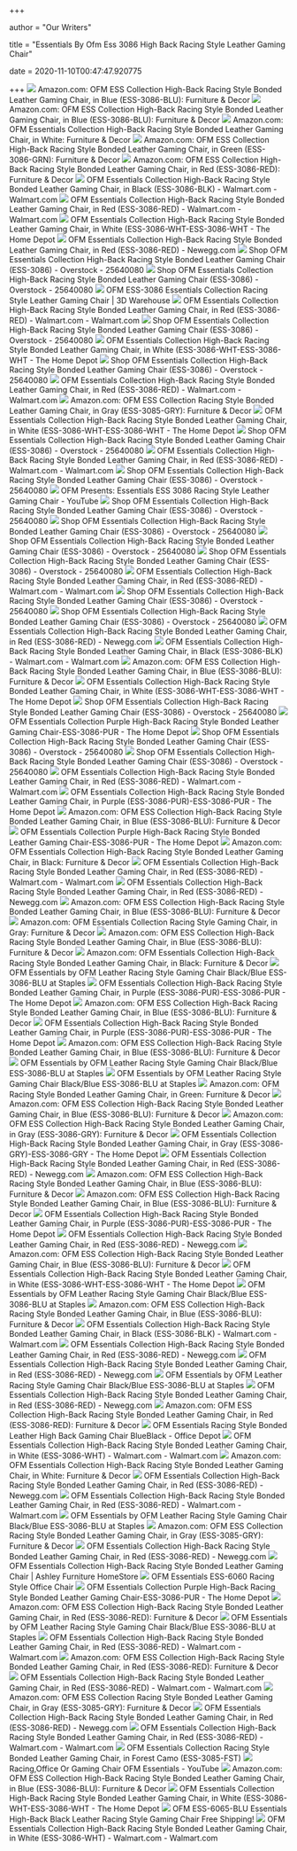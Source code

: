 +++
        
author = "Our Writers"
        
title = "Essentials By Ofm Ess 3086 High Back Racing Style Leather Gaming Chair"
        
date = 2020-11-10T00:47:47.920775
        
+++
[ ![](https://images-na.ssl-images-amazon.com/images/I/71Z%2BqLW-1DL._AC_SL1500_.jpg)](https://images-na.ssl-images-amazon.com/images/I/71Z%2BqLW-1DL._AC_SL1500_.jpg) Amazon.com: OFM ESS Collection High-Back Racing Style Bonded Leather Gaming  Chair, in Blue (ESS-3086-BLU): Furniture & Decor
[ ![](https://m.media-amazon.com/images/I/71Z+qLW-1DL._AC_SS350_.jpg)](https://m.media-amazon.com/images/I/71Z+qLW-1DL._AC_SS350_.jpg) Amazon.com: OFM ESS Collection High-Back Racing Style Bonded Leather Gaming  Chair, in Blue (ESS-3086-BLU): Furniture & Decor
[ ![](https://images-na.ssl-images-amazon.com/images/I/71Qo%2B25vTuL._AC_SL1500_.jpg)](https://images-na.ssl-images-amazon.com/images/I/71Qo%2B25vTuL._AC_SL1500_.jpg) Amazon.com: OFM Essentials Collection High-Back Racing Style Bonded Leather  Gaming Chair, in White: Furniture & Decor
[ ![](https://images-na.ssl-images-amazon.com/images/I/81nUl6KoegL._AC_SX466_.jpg)](https://images-na.ssl-images-amazon.com/images/I/81nUl6KoegL._AC_SX466_.jpg) Amazon.com: OFM ESS Collection High-Back Racing Style Bonded Leather Gaming  Chair, in Green (ESS-3086-GRN): Furniture & Decor
[ ![](https://m.media-amazon.com/images/S/aplus-media/vc/9b497d3a-1b6e-4e5f-8d2d-ff2c6df37d1c.__CR0,0,800,600_PT0_SX800_V1___.jpg)](https://m.media-amazon.com/images/S/aplus-media/vc/9b497d3a-1b6e-4e5f-8d2d-ff2c6df37d1c.__CR0,0,800,600_PT0_SX800_V1___.jpg) Amazon.com: OFM ESS Collection High-Back Racing Style Bonded Leather Gaming  Chair, in Red (ESS-3086-RED): Furniture & Decor
[ ![](https://i5.walmartimages.com/asr/bf676ee4-c644-4cd3-8306-ca2496482353_1.881b67c24616ed1203e23c3779d0e0eb.jpeg)](https://i5.walmartimages.com/asr/bf676ee4-c644-4cd3-8306-ca2496482353_1.881b67c24616ed1203e23c3779d0e0eb.jpeg) OFM Essentials Collection High-Back Racing Style Bonded Leather Gaming Chair,  in Black (ESS-3086-BLK) - Walmart.com - Walmart.com
[ ![](https://i5.walmartimages.com/asr/3e2b5dff-afc4-4085-a2d5-6f3aa658e490_1.11ab96630285b84d37758ed8af0569bd.jpeg)](https://i5.walmartimages.com/asr/3e2b5dff-afc4-4085-a2d5-6f3aa658e490_1.11ab96630285b84d37758ed8af0569bd.jpeg) OFM Essentials Collection High-Back Racing Style Bonded Leather Gaming Chair,  in Red (ESS-3086-RED) - Walmart.com - Walmart.com
[ ![](https://images.homedepot-static.com/productImages/9fc6b078-4560-45fe-9e08-92fd78d78e01/svn/white-ofm-gaming-chairs-ess-3086-wht-64_1000.jpg)](https://images.homedepot-static.com/productImages/9fc6b078-4560-45fe-9e08-92fd78d78e01/svn/white-ofm-gaming-chairs-ess-3086-wht-64_1000.jpg) OFM Essentials Collection High-Back Racing Style Bonded Leather Gaming Chair,  in White (ESS-3086-WHT-ESS-3086-WHT - The Home Depot
[ ![](https://smedia.webcollage.net/rwvfp/wc/cp/1550258495824_80f1b083-f271-4043-b151-ffe1592997f1/module/ofm/_cp/products/1519160637035/tab-eeed2096-5cee-4005-8d8d-58689feb2081/6cf756ba-2a95-4ff0-b84d-d9f56845fcab.jpg.w1920.jpg)](https://smedia.webcollage.net/rwvfp/wc/cp/1550258495824_80f1b083-f271-4043-b151-ffe1592997f1/module/ofm/_cp/products/1519160637035/tab-eeed2096-5cee-4005-8d8d-58689feb2081/6cf756ba-2a95-4ff0-b84d-d9f56845fcab.jpg.w1920.jpg) OFM Essentials Collection High-Back Racing Style Bonded Leather Gaming Chair,  in Red (ESS-3086-RED) - Newegg.com
[ ![](https://ak1.ostkcdn.com/images/products/25640080/OFM-Essentials-Collection-High-Back-Racing-Style-Bonded-Leather-Gaming-Chair-ESS-3086-dd9e6920-3006-4550-8640-f21b05e99709_600.jpg?impolicy=medium)](https://ak1.ostkcdn.com/images/products/25640080/OFM-Essentials-Collection-High-Back-Racing-Style-Bonded-Leather-Gaming-Chair-ESS-3086-dd9e6920-3006-4550-8640-f21b05e99709_600.jpg?impolicy=medium) Shop OFM Essentials Collection High-Back Racing Style Bonded Leather Gaming  Chair (ESS-3086) - Overstock - 25640080
[ ![](https://ak1.ostkcdn.com/images/products/25640080/OFM-Essentials-Collection-High-Back-Racing-Style-Bonded-Leather-Gaming-Chair-ESS-3086-25a512d6-858a-4456-b078-53687110f477_600.jpg?impolicy=medium)](https://ak1.ostkcdn.com/images/products/25640080/OFM-Essentials-Collection-High-Back-Racing-Style-Bonded-Leather-Gaming-Chair-ESS-3086-25a512d6-858a-4456-b078-53687110f477_600.jpg?impolicy=medium) Shop OFM Essentials Collection High-Back Racing Style Bonded Leather Gaming  Chair (ESS-3086) - Overstock - 25640080
[ ![](https://3dwarehouse.sketchup.com/warehouse/v1.0/publiccontent/f2ca76b3-c4ae-4d11-9e81-2aa471730d1f)](https://3dwarehouse.sketchup.com/warehouse/v1.0/publiccontent/f2ca76b3-c4ae-4d11-9e81-2aa471730d1f) OFM ESS-3086 Essentials Collection Racing Style Leather Gaming Chair | 3D  Warehouse
[ ![](https://i5.walmartimages.com/asr/66688721-84a4-4ab4-b188-ecc3926e144b_2.b12d6a2fda5c4614ed92618ad3fe953b.jpeg)](https://i5.walmartimages.com/asr/66688721-84a4-4ab4-b188-ecc3926e144b_2.b12d6a2fda5c4614ed92618ad3fe953b.jpeg) OFM Essentials Collection High-Back Racing Style Bonded Leather Gaming Chair,  in Red (ESS-3086-RED) - Walmart.com - Walmart.com
[ ![](https://ak1.ostkcdn.com/images/products/25640080/OFM-Essentials-Collection-High-Back-Racing-Style-Bonded-Leather-Gaming-Chair-ESS-3086-912a8120-0356-4b48-91e6-f8bac7abcdd6.jpg)](https://ak1.ostkcdn.com/images/products/25640080/OFM-Essentials-Collection-High-Back-Racing-Style-Bonded-Leather-Gaming-Chair-ESS-3086-912a8120-0356-4b48-91e6-f8bac7abcdd6.jpg) Shop OFM Essentials Collection High-Back Racing Style Bonded Leather Gaming  Chair (ESS-3086) - Overstock - 25640080
[ ![](https://images.homedepot-static.com/productImages/ac558d99-d929-4fe7-a89c-9f4ad352e55f/svn/white-ofm-gaming-chairs-ess-3086-wht-e1_600.jpg)](https://images.homedepot-static.com/productImages/ac558d99-d929-4fe7-a89c-9f4ad352e55f/svn/white-ofm-gaming-chairs-ess-3086-wht-e1_600.jpg) OFM Essentials Collection High-Back Racing Style Bonded Leather Gaming Chair,  in White (ESS-3086-WHT-ESS-3086-WHT - The Home Depot
[ ![](https://ak1.ostkcdn.com/images/products/25640080/OFM-Essentials-Collection-High-Back-Racing-Style-Bonded-Leather-Gaming-Chair-ESS-3086-7fa112c2-6d9b-45c8-b222-bd8995695a2f_600.jpg?impolicy=medium)](https://ak1.ostkcdn.com/images/products/25640080/OFM-Essentials-Collection-High-Back-Racing-Style-Bonded-Leather-Gaming-Chair-ESS-3086-7fa112c2-6d9b-45c8-b222-bd8995695a2f_600.jpg?impolicy=medium) Shop OFM Essentials Collection High-Back Racing Style Bonded Leather Gaming  Chair (ESS-3086) - Overstock - 25640080
[ ![](https://i5.walmartimages.com/asr/7aee55b6-f1ca-4c72-a07f-40ced57b7a3c_1.471a70b0cfc7ca3aeee0c63222fb12cd.jpeg)](https://i5.walmartimages.com/asr/7aee55b6-f1ca-4c72-a07f-40ced57b7a3c_1.471a70b0cfc7ca3aeee0c63222fb12cd.jpeg) OFM Essentials Collection High-Back Racing Style Bonded Leather Gaming Chair,  in Red (ESS-3086-RED) - Walmart.com - Walmart.com
[ ![](https://m.media-amazon.com/images/S/aplus-media/vc/5b0ef41b-e122-41bb-b8b8-b8fadb0e7667.__CR0,0,800,600_PT0_SX800_V1___.jpg)](https://m.media-amazon.com/images/S/aplus-media/vc/5b0ef41b-e122-41bb-b8b8-b8fadb0e7667.__CR0,0,800,600_PT0_SX800_V1___.jpg) Amazon.com: OFM ESS Collection Racing Style Bonded Leather Gaming Chair, in  Gray (ESS-3085-GRY): Furniture & Decor
[ ![](https://images.homedepot-static.com/productImages/1a177817-5eff-4759-8f13-2b705d03bc84/svn/white-ofm-gaming-chairs-ess-3086-wht-40_600.jpg)](https://images.homedepot-static.com/productImages/1a177817-5eff-4759-8f13-2b705d03bc84/svn/white-ofm-gaming-chairs-ess-3086-wht-40_600.jpg) OFM Essentials Collection High-Back Racing Style Bonded Leather Gaming Chair,  in White (ESS-3086-WHT-ESS-3086-WHT - The Home Depot
[ ![](https://ak1.ostkcdn.com/images/products/25640080/OFM-Essentials-Collection-High-Back-Racing-Style-Bonded-Leather-Gaming-Chair-ESS-3086-a340258e-0f3a-47f9-9b8f-52a31f400f38_600.jpg?impolicy=medium)](https://ak1.ostkcdn.com/images/products/25640080/OFM-Essentials-Collection-High-Back-Racing-Style-Bonded-Leather-Gaming-Chair-ESS-3086-a340258e-0f3a-47f9-9b8f-52a31f400f38_600.jpg?impolicy=medium) Shop OFM Essentials Collection High-Back Racing Style Bonded Leather Gaming  Chair (ESS-3086) - Overstock - 25640080
[ ![](https://i5.walmartimages.com/asr/04db073d-2116-4401-a0c6-6555ad9ecb4a_1.7c4b5d66f4b31ad9618bc49b30eea766.jpeg)](https://i5.walmartimages.com/asr/04db073d-2116-4401-a0c6-6555ad9ecb4a_1.7c4b5d66f4b31ad9618bc49b30eea766.jpeg) OFM Essentials Collection High-Back Racing Style Bonded Leather Gaming Chair,  in Red (ESS-3086-RED) - Walmart.com - Walmart.com
[ ![](https://ak1.ostkcdn.com/images/products/25640080/OFM-Essentials-Collection-High-Back-Racing-Style-Bonded-Leather-Gaming-Chair-ESS-3086-a36a0d16-036f-49b7-9a63-708a0b951903.jpg)](https://ak1.ostkcdn.com/images/products/25640080/OFM-Essentials-Collection-High-Back-Racing-Style-Bonded-Leather-Gaming-Chair-ESS-3086-a36a0d16-036f-49b7-9a63-708a0b951903.jpg) Shop OFM Essentials Collection High-Back Racing Style Bonded Leather Gaming  Chair (ESS-3086) - Overstock - 25640080
[ ![](https://i.ytimg.com/vi/xLnUEDGQZck/maxresdefault.jpg)](https://i.ytimg.com/vi/xLnUEDGQZck/maxresdefault.jpg) OFM Presents: Essentials ESS 3086 Racing Style Leather Gaming Chair -  YouTube
[ ![](https://ak1.ostkcdn.com/images/products/25640080/OFM-Essentials-Collection-High-Back-Racing-Style-Bonded-Leather-Gaming-Chair-ESS-3086-8e4cf026-ba82-4f1d-a60e-939e83816701_600.jpg?impolicy=medium)](https://ak1.ostkcdn.com/images/products/25640080/OFM-Essentials-Collection-High-Back-Racing-Style-Bonded-Leather-Gaming-Chair-ESS-3086-8e4cf026-ba82-4f1d-a60e-939e83816701_600.jpg?impolicy=medium) Shop OFM Essentials Collection High-Back Racing Style Bonded Leather Gaming  Chair (ESS-3086) - Overstock - 25640080
[ ![](https://ak1.ostkcdn.com/images/products/25640080/OFM-Essentials-Collection-High-Back-Racing-Style-Bonded-Leather-Gaming-Chair-ESS-3086-dcd6664d-bed3-4cdc-b3ed-1a9826e5fa6f_600.jpg?impolicy=medium)](https://ak1.ostkcdn.com/images/products/25640080/OFM-Essentials-Collection-High-Back-Racing-Style-Bonded-Leather-Gaming-Chair-ESS-3086-dcd6664d-bed3-4cdc-b3ed-1a9826e5fa6f_600.jpg?impolicy=medium) Shop OFM Essentials Collection High-Back Racing Style Bonded Leather Gaming  Chair (ESS-3086) - Overstock - 25640080
[ ![](https://ak1.ostkcdn.com/images/products/25640080/OFM-Essentials-Collection-High-Back-Racing-Style-Bonded-Leather-Gaming-Chair-ESS-3086-a2d43aad-2674-4013-9156-483afb8b0d22_600.jpg?impolicy=medium)](https://ak1.ostkcdn.com/images/products/25640080/OFM-Essentials-Collection-High-Back-Racing-Style-Bonded-Leather-Gaming-Chair-ESS-3086-a2d43aad-2674-4013-9156-483afb8b0d22_600.jpg?impolicy=medium) Shop OFM Essentials Collection High-Back Racing Style Bonded Leather Gaming  Chair (ESS-3086) - Overstock - 25640080
[ ![](https://ak1.ostkcdn.com/images/products/25640080/OFM-Essentials-Collection-High-Back-Racing-Style-Bonded-Leather-Gaming-Chair-ESS-3086-89c308e8-4e89-4120-bfd3-d9b39efaa178.jpg)](https://ak1.ostkcdn.com/images/products/25640080/OFM-Essentials-Collection-High-Back-Racing-Style-Bonded-Leather-Gaming-Chair-ESS-3086-89c308e8-4e89-4120-bfd3-d9b39efaa178.jpg) Shop OFM Essentials Collection High-Back Racing Style Bonded Leather Gaming  Chair (ESS-3086) - Overstock - 25640080
[ ![](https://i5.walmartimages.com/asr/7cb47f97-85bb-4d66-afd4-a0d0fa0d2486_1.6ebc5bb387ef53078e6348dd228d020b.jpeg)](https://i5.walmartimages.com/asr/7cb47f97-85bb-4d66-afd4-a0d0fa0d2486_1.6ebc5bb387ef53078e6348dd228d020b.jpeg) OFM Essentials Collection High-Back Racing Style Bonded Leather Gaming Chair,  in Red (ESS-3086-RED) - Walmart.com - Walmart.com
[ ![](https://ak1.ostkcdn.com/images/products/25640080/OFM-Essentials-Collection-High-Back-Racing-Style-Bonded-Leather-Gaming-Chair-ESS-3086-87ca3b49-4942-49be-ba02-f7b043596241_600.jpg?impolicy=medium)](https://ak1.ostkcdn.com/images/products/25640080/OFM-Essentials-Collection-High-Back-Racing-Style-Bonded-Leather-Gaming-Chair-ESS-3086-87ca3b49-4942-49be-ba02-f7b043596241_600.jpg?impolicy=medium) Shop OFM Essentials Collection High-Back Racing Style Bonded Leather Gaming  Chair (ESS-3086) - Overstock - 25640080
[ ![](https://ak1.ostkcdn.com/images/products/25640080/OFM-Essentials-Collection-High-Back-Racing-Style-Bonded-Leather-Gaming-Chair-ESS-3086-a1d0f7f5-5f30-4750-b95d-e143b831a950.jpg)](https://ak1.ostkcdn.com/images/products/25640080/OFM-Essentials-Collection-High-Back-Racing-Style-Bonded-Leather-Gaming-Chair-ESS-3086-a1d0f7f5-5f30-4750-b95d-e143b831a950.jpg) Shop OFM Essentials Collection High-Back Racing Style Bonded Leather Gaming  Chair (ESS-3086) - Overstock - 25640080
[ ![](https://c1.neweggimages.com/ProductImageCompressAll1280/ABM1_132025944267438533ajkFfs5ErS.jpg)](https://c1.neweggimages.com/ProductImageCompressAll1280/ABM1_132025944267438533ajkFfs5ErS.jpg) OFM Essentials Collection High-Back Racing Style Bonded Leather Gaming Chair,  in Red (ESS-3086-RED) - Newegg.com
[ ![](https://i5.walmartimages.com/asr/8c8e6fa2-efcf-42b4-b696-64ae419b7d1a_3.98e7012a5f38be01f0b328d432e5cb62.jpeg)](https://i5.walmartimages.com/asr/8c8e6fa2-efcf-42b4-b696-64ae419b7d1a_3.98e7012a5f38be01f0b328d432e5cb62.jpeg) OFM Essentials Collection High-Back Racing Style Bonded Leather Gaming Chair,  in Black (ESS-3086-BLK) - Walmart.com - Walmart.com
[ ![](https://m.media-amazon.com/images/I/61HEqHMkRhL._AC_SS350_.jpg)](https://m.media-amazon.com/images/I/61HEqHMkRhL._AC_SS350_.jpg) Amazon.com: OFM ESS Collection High-Back Racing Style Bonded Leather Gaming  Chair, in Blue (ESS-3086-BLU): Furniture & Decor
[ ![](https://images.homedepot-static.com/productImages/0f1d8a21-247d-451b-a7d5-65a21909ba4e/svn/white-ofm-gaming-chairs-ess-6075-wht-64_600.jpg)](https://images.homedepot-static.com/productImages/0f1d8a21-247d-451b-a7d5-65a21909ba4e/svn/white-ofm-gaming-chairs-ess-6075-wht-64_600.jpg) OFM Essentials Collection High-Back Racing Style Bonded Leather Gaming Chair,  in White (ESS-3086-WHT-ESS-3086-WHT - The Home Depot
[ ![](https://ak1.ostkcdn.com/images/products/25640080/OFM-Essentials-Collection-High-Back-Racing-Style-Bonded-Leather-Gaming-Chair-ESS-3086-66bc3964-26ee-4fe3-9f3c-6034a6b4e443.jpg)](https://ak1.ostkcdn.com/images/products/25640080/OFM-Essentials-Collection-High-Back-Racing-Style-Bonded-Leather-Gaming-Chair-ESS-3086-66bc3964-26ee-4fe3-9f3c-6034a6b4e443.jpg) Shop OFM Essentials Collection High-Back Racing Style Bonded Leather Gaming  Chair (ESS-3086) - Overstock - 25640080
[ ![](https://images.homedepot-static.com/productImages/91d06903-e9a8-491b-9a28-3b539caf8f3f/svn/gray-ofm-office-chairs-ess-6075fr-gry-64_1000.jpg)](https://images.homedepot-static.com/productImages/91d06903-e9a8-491b-9a28-3b539caf8f3f/svn/gray-ofm-office-chairs-ess-6075fr-gry-64_1000.jpg) OFM Essentials Collection Purple High-Back Racing Style Bonded Leather  Gaming Chair-ESS-3086-PUR - The Home Depot
[ ![](https://ak1.ostkcdn.com/images/products/25640080/OFM-Essentials-Collection-High-Back-Racing-Style-Bonded-Leather-Gaming-Chair-ESS-3086-78aa94f8-f73a-42ec-8752-5514ac714f29_600.jpg?impolicy=medium)](https://ak1.ostkcdn.com/images/products/25640080/OFM-Essentials-Collection-High-Back-Racing-Style-Bonded-Leather-Gaming-Chair-ESS-3086-78aa94f8-f73a-42ec-8752-5514ac714f29_600.jpg?impolicy=medium) Shop OFM Essentials Collection High-Back Racing Style Bonded Leather Gaming  Chair (ESS-3086) - Overstock - 25640080
[ ![](https://ak1.ostkcdn.com/images/products/25640080/OFM-Essentials-Collection-High-Back-Racing-Style-Bonded-Leather-Gaming-Chair-ESS-3086-e41d80e5-46a9-4cb9-a00f-8184bb51c511_600.jpg?impolicy=medium)](https://ak1.ostkcdn.com/images/products/25640080/OFM-Essentials-Collection-High-Back-Racing-Style-Bonded-Leather-Gaming-Chair-ESS-3086-e41d80e5-46a9-4cb9-a00f-8184bb51c511_600.jpg?impolicy=medium) Shop OFM Essentials Collection High-Back Racing Style Bonded Leather Gaming  Chair (ESS-3086) - Overstock - 25640080
[ ![](https://i5.walmartimages.com/asr/ee8426f0-22c0-4827-819d-369660e62dcb_1.8e598cb0f7f1fc090280badd7a8e9d3a.jpeg)](https://i5.walmartimages.com/asr/ee8426f0-22c0-4827-819d-369660e62dcb_1.8e598cb0f7f1fc090280badd7a8e9d3a.jpeg) OFM Essentials Collection High-Back Racing Style Bonded Leather Gaming Chair,  in Red (ESS-3086-RED) - Walmart.com - Walmart.com
[ ![](https://images.homedepot-static.com/productImages/e8a209f6-e76e-42ac-9abb-da97de831701/svn/purple-ofm-gaming-chairs-ess-3086-pur-4f_600.jpg)](https://images.homedepot-static.com/productImages/e8a209f6-e76e-42ac-9abb-da97de831701/svn/purple-ofm-gaming-chairs-ess-3086-pur-4f_600.jpg) OFM Essentials Collection High-Back Racing Style Bonded Leather Gaming Chair,  in Purple (ESS-3086-PUR)-ESS-3086-PUR - The Home Depot
[ ![](https://m.media-amazon.com/images/I/71UBxeAiIVL._AC_SS350_.jpg)](https://m.media-amazon.com/images/I/71UBxeAiIVL._AC_SS350_.jpg) Amazon.com: OFM ESS Collection High-Back Racing Style Bonded Leather Gaming  Chair, in Blue (ESS-3086-BLU): Furniture & Decor
[ ![](https://images.homedepot-static.com/productImages/33927a1c-a60c-4b56-a7fc-bae1a5db4e5a/svn/white-ofm-office-chairs-ess-6065-wht-64_1000.jpg)](https://images.homedepot-static.com/productImages/33927a1c-a60c-4b56-a7fc-bae1a5db4e5a/svn/white-ofm-office-chairs-ess-6065-wht-64_1000.jpg) OFM Essentials Collection Purple High-Back Racing Style Bonded Leather  Gaming Chair-ESS-3086-PUR - The Home Depot
[ ![](https://m.media-amazon.com/images/I/710V-3Gyj7L._AC_SS350_.jpg)](https://m.media-amazon.com/images/I/710V-3Gyj7L._AC_SS350_.jpg) Amazon.com: OFM Essentials Collection High-Back Racing Style Bonded Leather  Gaming Chair, in Black: Furniture & Decor
[ ![](https://i5.walmartimages.com/asr/16a9d035-249b-4faf-8324-12aa08501d21_1.7fb7e30be29b72826a12ace3e1717a62.jpeg)](https://i5.walmartimages.com/asr/16a9d035-249b-4faf-8324-12aa08501d21_1.7fb7e30be29b72826a12ace3e1717a62.jpeg) OFM Essentials Collection High-Back Racing Style Bonded Leather Gaming Chair,  in Red (ESS-3086-RED) - Walmart.com - Walmart.com
[ ![](https://smedia.webcollage.net/rwvfp/wc/cp/1550258495824_80f1b083-f271-4043-b151-ffe1592997f1/module/ofm/_cp/products/1519160637035/tab-5920fe6a-cd18-48d2-b5cb-c4bac9737ec7/52bf8608-6602-4e5d-b7ae-2fe8975b5590.jpg.w240.jpg)](https://smedia.webcollage.net/rwvfp/wc/cp/1550258495824_80f1b083-f271-4043-b151-ffe1592997f1/module/ofm/_cp/products/1519160637035/tab-5920fe6a-cd18-48d2-b5cb-c4bac9737ec7/52bf8608-6602-4e5d-b7ae-2fe8975b5590.jpg.w240.jpg) OFM Essentials Collection High-Back Racing Style Bonded Leather Gaming Chair,  in Red (ESS-3086-RED) - Newegg.com
[ ![](https://m.media-amazon.com/images/S/aplus-media/vc/6a89a6f4-60ed-478a-95b4-bb86f734b990.__CR0,0,650,350_PT0_SX650_V1___.jpg)](https://m.media-amazon.com/images/S/aplus-media/vc/6a89a6f4-60ed-478a-95b4-bb86f734b990.__CR0,0,650,350_PT0_SX650_V1___.jpg) Amazon.com: OFM ESS Collection High-Back Racing Style Bonded Leather Gaming  Chair, in Blue (ESS-3086-BLU): Furniture & Decor
[ ![](https://images-na.ssl-images-amazon.com/images/I/71BKXNatzHL._AC_SX522_.jpg)](https://images-na.ssl-images-amazon.com/images/I/71BKXNatzHL._AC_SX522_.jpg) Amazon.com: OFM Essentials Collection Racing Style Gaming Chair, in Gray:  Furniture & Decor
[ ![](https://m.media-amazon.com/images/I/61dIdwwSvPL.jpg_SR247,139__BG0,0,0_.jpg)](https://m.media-amazon.com/images/I/61dIdwwSvPL.jpg_SR247,139__BG0,0,0_.jpg) Amazon.com: OFM ESS Collection High-Back Racing Style Bonded Leather Gaming  Chair, in Blue (ESS-3086-BLU): Furniture & Decor
[ ![](https://m.media-amazon.com/images/I/717h3f0JQhL._AC_SS350_.jpg)](https://m.media-amazon.com/images/I/717h3f0JQhL._AC_SS350_.jpg) Amazon.com: OFM Essentials Collection High-Back Racing Style Bonded Leather  Gaming Chair, in Black: Furniture & Decor
[ ![](https://smedia.webcollage.net/rwvfp/wc/cp/1550257091764_4133ea65-b1a3-43a3-b924-6933e4460cc1/module/ofm//_cp/products/1519160617535/tab-1a2406f5-9676-47ac-ad7f-72890d71113a/65c05aea-0c15-4aad-bbe7-0a5c576e4a86.mp4.poster.jpg.w1920.jpg)](https://smedia.webcollage.net/rwvfp/wc/cp/1550257091764_4133ea65-b1a3-43a3-b924-6933e4460cc1/module/ofm//_cp/products/1519160617535/tab-1a2406f5-9676-47ac-ad7f-72890d71113a/65c05aea-0c15-4aad-bbe7-0a5c576e4a86.mp4.poster.jpg.w1920.jpg) OFM Essentials by OFM Leather Racing Style Gaming Chair Black/Blue ESS-3086-BLU  at Staples
[ ![](https://images.homedepot-static.com/productImages/12df8798-3b4e-4073-9030-94c5ea53f2d7/svn/purple-ofm-gaming-chairs-ess-3086-pur-fa_600.jpg)](https://images.homedepot-static.com/productImages/12df8798-3b4e-4073-9030-94c5ea53f2d7/svn/purple-ofm-gaming-chairs-ess-3086-pur-fa_600.jpg) OFM Essentials Collection High-Back Racing Style Bonded Leather Gaming Chair,  in Purple (ESS-3086-PUR)-ESS-3086-PUR - The Home Depot
[ ![](https://m.media-amazon.com/images/I/611jFd4qtaL._AC_SS350_.jpg)](https://m.media-amazon.com/images/I/611jFd4qtaL._AC_SS350_.jpg) Amazon.com: OFM ESS Collection High-Back Racing Style Bonded Leather Gaming  Chair, in Blue (ESS-3086-BLU): Furniture & Decor
[ ![](https://images.homedepot-static.com/productImages/b38251da-600e-49ab-9a46-b80cc1ab97e4/svn/purple-ofm-gaming-chairs-ess-3086-pur-76_600.jpg)](https://images.homedepot-static.com/productImages/b38251da-600e-49ab-9a46-b80cc1ab97e4/svn/purple-ofm-gaming-chairs-ess-3086-pur-76_600.jpg) OFM Essentials Collection High-Back Racing Style Bonded Leather Gaming Chair,  in Purple (ESS-3086-PUR)-ESS-3086-PUR - The Home Depot
[ ![](https://m.media-amazon.com/images/S/aplus-media/vc/235a5262-f4d2-4cd0-ae4d-41294c8330de.__CR0,0,1464,600_PT0_SX1464_V1___.jpg)](https://m.media-amazon.com/images/S/aplus-media/vc/235a5262-f4d2-4cd0-ae4d-41294c8330de.__CR0,0,1464,600_PT0_SX1464_V1___.jpg) Amazon.com: OFM ESS Collection High-Back Racing Style Bonded Leather Gaming  Chair, in Blue (ESS-3086-BLU): Furniture & Decor
[ ![](https://smedia.webcollage.net/rwvfp/wc/cp/1550257091764_4133ea65-b1a3-43a3-b924-6933e4460cc1/module/ofm//_cp/products/1519160617535/tab-88c439d9-5618-4858-9f9e-d10d58e0faf6/76a24269-6709-4f85-b9ea-c94b1e6ed23b.jpg.w480.jpg)](https://smedia.webcollage.net/rwvfp/wc/cp/1550257091764_4133ea65-b1a3-43a3-b924-6933e4460cc1/module/ofm//_cp/products/1519160617535/tab-88c439d9-5618-4858-9f9e-d10d58e0faf6/76a24269-6709-4f85-b9ea-c94b1e6ed23b.jpg.w480.jpg) OFM Essentials by OFM Leather Racing Style Gaming Chair Black/Blue ESS-3086-BLU  at Staples
[ ![](https://smedia.webcollage.net/rwvfp/wc/cp/1550257091764_4133ea65-b1a3-43a3-b924-6933e4460cc1/module/ofm//_cp/products/1519160617535/tab-88c439d9-5618-4858-9f9e-d10d58e0faf6/f3242700-3afe-408b-afb3-0dfd2bca3156.jpg.w480.jpg)](https://smedia.webcollage.net/rwvfp/wc/cp/1550257091764_4133ea65-b1a3-43a3-b924-6933e4460cc1/module/ofm//_cp/products/1519160617535/tab-88c439d9-5618-4858-9f9e-d10d58e0faf6/f3242700-3afe-408b-afb3-0dfd2bca3156.jpg.w480.jpg) OFM Essentials by OFM Leather Racing Style Gaming Chair Black/Blue ESS-3086-BLU  at Staples
[ ![](https://images-na.ssl-images-amazon.com/images/I/71Q0sPYZxOL._AC_SL1500_.jpg)](https://images-na.ssl-images-amazon.com/images/I/71Q0sPYZxOL._AC_SL1500_.jpg) Amazon.com: OFM Racing Style Bonded Leather Gaming Chair, in Green:  Furniture & Decor
[ ![](https://m.media-amazon.com/images/S/aplus-media/vc/d5cb91f9-7461-4b1b-93bf-1f3cd7e9669e.__CR0,75,488,549_PT0_SX200_V1___.jpg)](https://m.media-amazon.com/images/S/aplus-media/vc/d5cb91f9-7461-4b1b-93bf-1f3cd7e9669e.__CR0,75,488,549_PT0_SX200_V1___.jpg) Amazon.com: OFM ESS Collection High-Back Racing Style Bonded Leather Gaming  Chair, in Blue (ESS-3086-BLU): Furniture & Decor
[ ![](https://m.media-amazon.com/images/S/aplus-media/vc/e81cce73-a84d-426b-a0f5-ef80992f1bde.__CR0,0,1464,600_PT0_SX1464_V1___.jpg)](https://m.media-amazon.com/images/S/aplus-media/vc/e81cce73-a84d-426b-a0f5-ef80992f1bde.__CR0,0,1464,600_PT0_SX1464_V1___.jpg) Amazon.com: OFM ESS Collection High-Back Racing Style Bonded Leather Gaming  Chair, in Gray (ESS-3086-GRY): Furniture & Decor
[ ![](https://images.homedepot-static.com/productImages/2371fe68-24c9-4300-82ae-6fe2b1b31edf/svn/graphite-gray-gaming-chairs-rsp-125-gry-64_600.jpg)](https://images.homedepot-static.com/productImages/2371fe68-24c9-4300-82ae-6fe2b1b31edf/svn/graphite-gray-gaming-chairs-rsp-125-gry-64_600.jpg) OFM Essentials Collection High-Back Racing Style Bonded Leather Gaming Chair,  in Gray (ESS-3086-GRY)-ESS-3086-GRY - The Home Depot
[ ![](https://c1.neweggimages.com/ProductImage/ABM1_132025944265250983ppIXUBMNDp.jpg)](https://c1.neweggimages.com/ProductImage/ABM1_132025944265250983ppIXUBMNDp.jpg) OFM Essentials Collection High-Back Racing Style Bonded Leather Gaming Chair,  in Red (ESS-3086-RED) - Newegg.com
[ ![](https://m.media-amazon.com/images/S/aplus-media/vc/94487dbb-b405-4c97-aad5-c389946e6b4c.__CR0,0,650,350_PT0_SX650_V1___.jpg)](https://m.media-amazon.com/images/S/aplus-media/vc/94487dbb-b405-4c97-aad5-c389946e6b4c.__CR0,0,650,350_PT0_SX650_V1___.jpg) Amazon.com: OFM ESS Collection High-Back Racing Style Bonded Leather Gaming  Chair, in Blue (ESS-3086-BLU): Furniture & Decor
[ ![](https://m.media-amazon.com/images/S/aplus-media/vc/f3c7fb11-e7ea-4f01-8aee-6c40ab13d349.__CR0,0,1464,600_PT0_SX1464_V1___.jpg)](https://m.media-amazon.com/images/S/aplus-media/vc/f3c7fb11-e7ea-4f01-8aee-6c40ab13d349.__CR0,0,1464,600_PT0_SX1464_V1___.jpg) Amazon.com: OFM ESS Collection High-Back Racing Style Bonded Leather Gaming  Chair, in Blue (ESS-3086-BLU): Furniture & Decor
[ ![](https://images.homedepot-static.com/productImages/7e597a4b-eeeb-4759-9544-98593e993b49/svn/purple-ofm-gaming-chairs-ess-3086-pur-44_600.jpg)](https://images.homedepot-static.com/productImages/7e597a4b-eeeb-4759-9544-98593e993b49/svn/purple-ofm-gaming-chairs-ess-3086-pur-44_600.jpg) OFM Essentials Collection High-Back Racing Style Bonded Leather Gaming Chair,  in Purple (ESS-3086-PUR)-ESS-3086-PUR - The Home Depot
[ ![](https://c1.neweggimages.com/ProductImageCompressAll300/AJHH_132112750182365003FVfKO667Xs.jpg)](https://c1.neweggimages.com/ProductImageCompressAll300/AJHH_132112750182365003FVfKO667Xs.jpg) OFM Essentials Collection High-Back Racing Style Bonded Leather Gaming Chair,  in Red (ESS-3086-RED) - Newegg.com
[ ![](https://m.media-amazon.com/images/S/aplus-media/vc/e209ec29-d494-4ea1-bdd7-36192652c3ea.__CR0,0,650,350_PT0_SX650_V1___.jpg)](https://m.media-amazon.com/images/S/aplus-media/vc/e209ec29-d494-4ea1-bdd7-36192652c3ea.__CR0,0,650,350_PT0_SX650_V1___.jpg) Amazon.com: OFM ESS Collection High-Back Racing Style Bonded Leather Gaming  Chair, in Blue (ESS-3086-BLU): Furniture & Decor
[ ![](https://images.homedepot-static.com/productImages/073b8f69-4c30-41fe-80f7-413fd3ce6c14/svn/white-gaming-chairs-rsp-100-wht-64_300.jpg)](https://images.homedepot-static.com/productImages/073b8f69-4c30-41fe-80f7-413fd3ce6c14/svn/white-gaming-chairs-rsp-100-wht-64_300.jpg) OFM Essentials Collection High-Back Racing Style Bonded Leather Gaming Chair,  in White (ESS-3086-WHT-ESS-3086-WHT - The Home Depot
[ ![](https://smedia.webcollage.net/rwvfp/wc/cp/1550257091764_4133ea65-b1a3-43a3-b924-6933e4460cc1/module/ofm//_cp/products/1519160617535/tab-88c439d9-5618-4858-9f9e-d10d58e0faf6/f82ae551-d27f-4b95-9036-837017ed9151.jpg.w480.jpg)](https://smedia.webcollage.net/rwvfp/wc/cp/1550257091764_4133ea65-b1a3-43a3-b924-6933e4460cc1/module/ofm//_cp/products/1519160617535/tab-88c439d9-5618-4858-9f9e-d10d58e0faf6/f82ae551-d27f-4b95-9036-837017ed9151.jpg.w480.jpg) OFM Essentials by OFM Leather Racing Style Gaming Chair Black/Blue ESS-3086-BLU  at Staples
[ ![](https://m.media-amazon.com/images/I/91i25PPfnTL.png_SR247,139__BG0,0,0_.png)](https://m.media-amazon.com/images/I/91i25PPfnTL.png_SR247,139__BG0,0,0_.png) Amazon.com: OFM ESS Collection High-Back Racing Style Bonded Leather Gaming  Chair, in Blue (ESS-3086-BLU): Furniture & Decor
[ ![](https://i5.walmartimages.com/asr/85c1d54c-e30f-4feb-b94c-52cc1ae837c2_1.74f78547b56c798165ad18b5231cff9a.jpeg?odnWidth=282&odnHeight=282&odnBg=ffffff)](https://i5.walmartimages.com/asr/85c1d54c-e30f-4feb-b94c-52cc1ae837c2_1.74f78547b56c798165ad18b5231cff9a.jpeg?odnWidth=282&odnHeight=282&odnBg=ffffff) OFM Essentials Collection High-Back Racing Style Bonded Leather Gaming Chair,  in Black (ESS-3086-BLK) - Walmart.com - Walmart.com
[ ![](https://c1.neweggimages.com/ProductImageCompressAll300/ARS6S200908qtV7h.jpg)](https://c1.neweggimages.com/ProductImageCompressAll300/ARS6S200908qtV7h.jpg) OFM Essentials Collection High-Back Racing Style Bonded Leather Gaming Chair,  in Red (ESS-3086-RED) - Newegg.com
[ ![](https://c1.neweggimages.com/ProductImageCompressAll300/AN36S201026QyICw.jpg)](https://c1.neweggimages.com/ProductImageCompressAll300/AN36S201026QyICw.jpg) OFM Essentials Collection High-Back Racing Style Bonded Leather Gaming Chair,  in Red (ESS-3086-RED) - Newegg.com
[ ![](https://smedia.webcollage.net/rwvfp/wc/cp/1550257091764_4133ea65-b1a3-43a3-b924-6933e4460cc1/module/ofm//_cp/products/1519160617535/tab-88c439d9-5618-4858-9f9e-d10d58e0faf6/66ad7449-432c-4256-b90e-4fc2d3013f84.jpg.w480.jpg)](https://smedia.webcollage.net/rwvfp/wc/cp/1550257091764_4133ea65-b1a3-43a3-b924-6933e4460cc1/module/ofm//_cp/products/1519160617535/tab-88c439d9-5618-4858-9f9e-d10d58e0faf6/66ad7449-432c-4256-b90e-4fc2d3013f84.jpg.w480.jpg) OFM Essentials by OFM Leather Racing Style Gaming Chair Black/Blue ESS-3086-BLU  at Staples
[ ![](https://c1.neweggimages.com/ProductImageCompressAll1280/ABM1_131607789838431054q4VCeV814q.jpg)](https://c1.neweggimages.com/ProductImageCompressAll1280/ABM1_131607789838431054q4VCeV814q.jpg) OFM Essentials Collection High-Back Racing Style Bonded Leather Gaming Chair,  in Red (ESS-3086-RED) - Newegg.com
[ ![](https://images-na.ssl-images-amazon.com/images/I/61kMK3P9t-L._AC_UL320_SR194,320_.jpg)](https://images-na.ssl-images-amazon.com/images/I/61kMK3P9t-L._AC_UL320_SR194,320_.jpg) Amazon.com: OFM ESS Collection High-Back Racing Style Bonded Leather Gaming  Chair, in Red (ESS-3086-RED): Furniture & Decor
[ ![](https://media.officedepot.com/image/upload/b_rgb:FFFFFF,c_pad,dpr_1.0,f_auto,h_666,q_auto,w_500/c_pad,h_666,w_500/v1/products/725999/725999_o02_ofm_essentials_racing_style_faux_leather_high_back_gaming_chair?pgw=1)](https://media.officedepot.com/image/upload/b_rgb:FFFFFF,c_pad,dpr_1.0,f_auto,h_666,q_auto,w_500/c_pad,h_666,w_500/v1/products/725999/725999_o02_ofm_essentials_racing_style_faux_leather_high_back_gaming_chair?pgw=1) OFM Essentials Racing Style Bonded Leather High Back Gaming Chair BlueBlack  - Office Depot
[ ![](https://i5.walmartimages.com/asr/a0497ca9-8f48-4b57-8e46-1b1655e0c88d_1.3c1096fda4aafbfb3b1e3aeb52c93226.jpeg?odnWidth=282&odnHeight=282&odnBg=ffffff)](https://i5.walmartimages.com/asr/a0497ca9-8f48-4b57-8e46-1b1655e0c88d_1.3c1096fda4aafbfb3b1e3aeb52c93226.jpeg?odnWidth=282&odnHeight=282&odnBg=ffffff) OFM Essentials Collection High-Back Racing Style Bonded Leather Gaming Chair,  in White (ESS-3086-WHT) - Walmart.com - Walmart.com
[ ![](https://m.media-amazon.com/images/S/aplus-media/vc/92a91e9e-7028-4d3c-a3f2-f7cc3e2efecd.__CR0,75,488,549_PT0_SX200_V1___.jpg)](https://m.media-amazon.com/images/S/aplus-media/vc/92a91e9e-7028-4d3c-a3f2-f7cc3e2efecd.__CR0,75,488,549_PT0_SX200_V1___.jpg) Amazon.com: OFM Essentials Collection High-Back Racing Style Bonded Leather  Gaming Chair, in White: Furniture & Decor
[ ![](https://smedia.webcollage.net/rwvfp/wc/cp/1550258495824_80f1b083-f271-4043-b151-ffe1592997f1/module/ofm/_cp/products/1519160637035/tab-eeed2096-5cee-4005-8d8d-58689feb2081/0032c9e8-1e30-4d7d-93bf-796df2c00b81.jpg.w1920.jpg)](https://smedia.webcollage.net/rwvfp/wc/cp/1550258495824_80f1b083-f271-4043-b151-ffe1592997f1/module/ofm/_cp/products/1519160637035/tab-eeed2096-5cee-4005-8d8d-58689feb2081/0032c9e8-1e30-4d7d-93bf-796df2c00b81.jpg.w1920.jpg) OFM Essentials Collection High-Back Racing Style Bonded Leather Gaming Chair,  in Red (ESS-3086-RED) - Newegg.com
[ ![](https://i5.walmartimages.com/asr/2f7cb171-3f7e-4bae-8063-04a242285444_1.8056c35ea61a0b9ae015cc25579eda66.jpeg)](https://i5.walmartimages.com/asr/2f7cb171-3f7e-4bae-8063-04a242285444_1.8056c35ea61a0b9ae015cc25579eda66.jpeg) OFM Essentials Collection High-Back Racing Style Bonded Leather Gaming Chair,  in Red (ESS-3086-RED) - Walmart.com - Walmart.com
[ ![](https://smedia.webcollage.net/rwvfp/wc/cp/1550257091764_4133ea65-b1a3-43a3-b924-6933e4460cc1/module/ofm/_cp/products/1519160617535/tab-2bfe4b48-d1c8-4349-9bb4-2d03c7315e85/4ea5762b-8c00-4d6f-a916-24e6b96e6610.jpg.w1920.jpg)](https://smedia.webcollage.net/rwvfp/wc/cp/1550257091764_4133ea65-b1a3-43a3-b924-6933e4460cc1/module/ofm/_cp/products/1519160617535/tab-2bfe4b48-d1c8-4349-9bb4-2d03c7315e85/4ea5762b-8c00-4d6f-a916-24e6b96e6610.jpg.w1920.jpg) OFM Essentials by OFM Leather Racing Style Gaming Chair Black/Blue ESS-3086-BLU  at Staples
[ ![](https://m.media-amazon.com/images/I/61Oo-dJwm0L._AC_UL400_.jpg)](https://m.media-amazon.com/images/I/61Oo-dJwm0L._AC_UL400_.jpg) Amazon.com: OFM ESS Collection Racing Style Bonded Leather Gaming Chair, in  Gray (ESS-3085-GRY): Furniture & Decor
[ ![](https://c1.neweggimages.com/ProductImage/ABM1_131607789835690891sy8iigYTN9.jpg)](https://c1.neweggimages.com/ProductImage/ABM1_131607789835690891sy8iigYTN9.jpg) OFM Essentials Collection High-Back Racing Style Bonded Leather Gaming Chair,  in Red (ESS-3086-RED) - Newegg.com
[ ![](https://ashleyfurniture.scene7.com/is/image/AshleyFurniture/H600001044_1?$AFHS-PDP-Main$)](https://ashleyfurniture.scene7.com/is/image/AshleyFurniture/H600001044_1?$AFHS-PDP-Main$) OFM Essentials Collection High-Back Racing Style Bonded Leather Gaming Chair  | Ashley Furniture HomeStore
[ ![](https://cdn11.bigcommerce.com/s-i16nt17fuj/images/stencil/1280x1280/products/5148/12860/OFM-ESS-6060-2__44911.1549488735.jpg?c=2)](https://cdn11.bigcommerce.com/s-i16nt17fuj/images/stencil/1280x1280/products/5148/12860/OFM-ESS-6060-2__44911.1549488735.jpg?c=2) OFM Essentials ESS-6060 Racing Style Office Chair
[ ![](https://images.homedepot-static.com/productImages/74b90478-0190-48f9-8ba4-93898edec76d/svn/black-boss-office-office-chairs-b1636-bk-64_1000.jpg)](https://images.homedepot-static.com/productImages/74b90478-0190-48f9-8ba4-93898edec76d/svn/black-boss-office-office-chairs-b1636-bk-64_1000.jpg) OFM Essentials Collection Purple High-Back Racing Style Bonded Leather  Gaming Chair-ESS-3086-PUR - The Home Depot
[ ![](https://images-na.ssl-images-amazon.com/images/I/81vwkrXLUZL._AC_UL320_SR192,320_.jpg)](https://images-na.ssl-images-amazon.com/images/I/81vwkrXLUZL._AC_UL320_SR192,320_.jpg) Amazon.com: OFM ESS Collection High-Back Racing Style Bonded Leather Gaming  Chair, in Red (ESS-3086-RED): Furniture & Decor
[ ![](https://smedia.webcollage.net/rwvfp/wc/cp/1550257091764_4133ea65-b1a3-43a3-b924-6933e4460cc1/module/ofm/_cp/products/1519160617535/tab-2bfe4b48-d1c8-4349-9bb4-2d03c7315e85/afc034fd-b399-4e8c-8528-d9c4120481d6.jpg.w1920.jpg)](https://smedia.webcollage.net/rwvfp/wc/cp/1550257091764_4133ea65-b1a3-43a3-b924-6933e4460cc1/module/ofm/_cp/products/1519160617535/tab-2bfe4b48-d1c8-4349-9bb4-2d03c7315e85/afc034fd-b399-4e8c-8528-d9c4120481d6.jpg.w1920.jpg) OFM Essentials by OFM Leather Racing Style Gaming Chair Black/Blue ESS-3086-BLU  at Staples
[ ![](https://i5.walmartimages.com/dfw/6e29e393-cf07/k2-_4d6a0280-cdb1-4c94-abf6-f59c8b1675d2.v1.jpg)](https://i5.walmartimages.com/dfw/6e29e393-cf07/k2-_4d6a0280-cdb1-4c94-abf6-f59c8b1675d2.v1.jpg) OFM Essentials Collection High-Back Racing Style Bonded Leather Gaming Chair,  in Red (ESS-3086-RED) - Walmart.com - Walmart.com
[ ![](https://images-na.ssl-images-amazon.com/images/I/61KrArRXzEL._AC_UL160_SR160,160_.jpg)](https://images-na.ssl-images-amazon.com/images/I/61KrArRXzEL._AC_UL160_SR160,160_.jpg) Amazon.com: OFM ESS Collection High-Back Racing Style Bonded Leather Gaming  Chair, in Red (ESS-3086-RED): Furniture & Decor
[ ![](https://i5.walmartimages.com/dfw/6e29e393-5469/k2-_bcbfc3c2-5949-48a5-9a11-516f2e9b6776.v1.jpg)](https://i5.walmartimages.com/dfw/6e29e393-5469/k2-_bcbfc3c2-5949-48a5-9a11-516f2e9b6776.v1.jpg) OFM Essentials Collection High-Back Racing Style Bonded Leather Gaming Chair,  in Red (ESS-3086-RED) - Walmart.com - Walmart.com
[ ![](https://m.media-amazon.com/images/I/61oRp08bxHL._AC_UL400_.jpg)](https://m.media-amazon.com/images/I/61oRp08bxHL._AC_UL400_.jpg) Amazon.com: OFM ESS Collection Racing Style Bonded Leather Gaming Chair, in  Gray (ESS-3085-GRY): Furniture & Decor
[ ![](https://c1.neweggimages.com/ProductImage/ABM1_132025944260095092DKRUQdIIid.jpg)](https://c1.neweggimages.com/ProductImage/ABM1_132025944260095092DKRUQdIIid.jpg) OFM Essentials Collection High-Back Racing Style Bonded Leather Gaming Chair,  in Red (ESS-3086-RED) - Newegg.com
[ ![](https://i5.walmartimages.com/dfw/6e29e393-d374/k2-_28ced89b-5064-4094-94b7-ae6b99080032.v1.jpg)](https://i5.walmartimages.com/dfw/6e29e393-d374/k2-_28ced89b-5064-4094-94b7-ae6b99080032.v1.jpg) OFM Essentials Collection High-Back Racing Style Bonded Leather Gaming Chair,  in Red (ESS-3086-RED) - Walmart.com - Walmart.com
[ ![](https://img-s.yoybuy.com/images/I/81tBbF0JT8L.jpg)](https://img-s.yoybuy.com/images/I/81tBbF0JT8L.jpg) OFM Essentials Collection Racing Style Bonded Leather Gaming Chair, in  Forest Camo (ESS-3085-FST)
[ ![](https://i.ytimg.com/vi/vF-AVjCH7Ls/maxresdefault.jpg)](https://i.ytimg.com/vi/vF-AVjCH7Ls/maxresdefault.jpg) Racing,Office Or Gaming Chair OFM Essentials - YouTube
[ ![](https://images-na.ssl-images-amazon.com/images/I/51V5budxXHL._AC_UL160_SR160,160_.jpg)](https://images-na.ssl-images-amazon.com/images/I/51V5budxXHL._AC_UL160_SR160,160_.jpg) Amazon.com: OFM ESS Collection High-Back Racing Style Bonded Leather Gaming  Chair, in Blue (ESS-3086-BLU): Furniture & Decor
[ ![](https://images.homedepot-static.com/productImages/c2bc53ec-8c8e-4f15-ad46-7ff5f68eecdd/svn/white-furniture-of-america-ergonomic-chairs-fgi-fc18024-64_300.jpg)](https://images.homedepot-static.com/productImages/c2bc53ec-8c8e-4f15-ad46-7ff5f68eecdd/svn/white-furniture-of-america-ergonomic-chairs-fgi-fc18024-64_300.jpg) OFM Essentials Collection High-Back Racing Style Bonded Leather Gaming Chair,  in White (ESS-3086-WHT-ESS-3086-WHT - The Home Depot
[ ![](https://cdn10.bigcommerce.com/s-71bfm8/products/165208/images/385852/ess6065blu.main__65612.1515611864.1280.1280.jpg?c=2)](https://cdn10.bigcommerce.com/s-71bfm8/products/165208/images/385852/ess6065blu.main__65612.1515611864.1280.1280.jpg?c=2) OFM ESS-6065-BLU Essentials High-Back Black Leather Racing Style Gaming  Chair Free Shipping!
[ ![](https://i5.walmartimages.com/asr/3e4d4e01-00a1-42c7-a71b-82b9fcef1018_2.b000827618678cb9a094edb9365734d6.jpeg)](https://i5.walmartimages.com/asr/3e4d4e01-00a1-42c7-a71b-82b9fcef1018_2.b000827618678cb9a094edb9365734d6.jpeg) OFM Essentials Collection High-Back Racing Style Bonded Leather Gaming Chair,  in White (ESS-3086-WHT) - Walmart.com - Walmart.com
